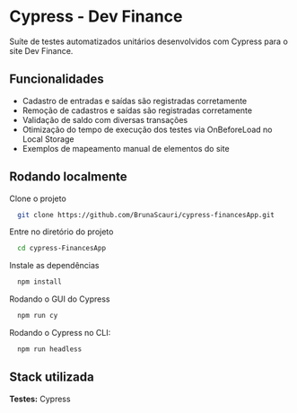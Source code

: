 
# Cypress - Dev Finance

Suíte de testes automatizados unitários desenvolvidos com Cypress para o site Dev Finance.


## Funcionalidades

- Cadastro de entradas e saídas são registradas corretamente
- Remoção de cadastros e saídas são registradas corretamente
- Validação de saldo com diversas transações
- Otimização do tempo de execução dos testes via OnBeforeLoad no Local Storage
- Exemplos de mapeamento manual de elementos do site


## Rodando localmente

Clone o projeto

```bash
  git clone https://github.com/BrunaScauri/cypress-financesApp.git
```

Entre no diretório do projeto

```bash
  cd cypress-FinancesApp
```

Instale as dependências

```bash
  npm install
```

Rodando o GUI do Cypress

```bash
  npm run cy
```

Rodando o Cypress no CLI:

```bash
  npm run headless
```

## Stack utilizada

**Testes:**  Cypress


